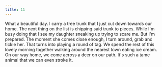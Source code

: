 ```yaml
---
title: 11
---
```


What a beautiful day.
I carry a tree trunk that I just cut down towards our home.
The next thing on the list is chipping said trunk to pieces.
While I'm busy doing that I see my daughter sneaking up trying to scare me.
But I'm prepared.
The moment she comes close enough, I turn around, grab and tickle her.
That turns into playing a round of tag.
We spend the rest of this lovely morning together walking around the nearest town eating ice cream.
On our way home, we come across a deer on our path.
It's such a tame animal that we can even stroke it.
